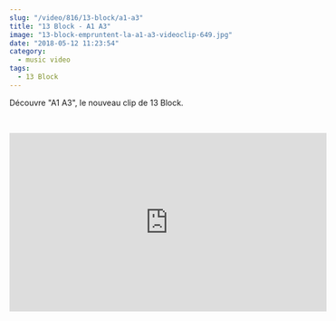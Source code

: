 ```yaml
--- 
slug: "/video/816/13-block/a1-a3"
title: "13 Block - A1 A3"
image: "13-block-empruntent-la-a1-a3-videoclip-649.jpg"
date: "2018-05-12 11:23:54"
category:
  - music video
tags:
  - 13 Block
---
```

<p>Découvre "A1 A3", le nouveau clip de 13 Block.</p><br/><p><iframe width="560" height="315" src="https://www.youtube.com/embed/sBgf2Yk4hHY" frameborder="0" allow="autoplay; encrypted-media" allowfullscreen></iframe></p>
